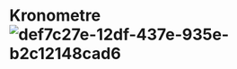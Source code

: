 # Kronometre![def7c27e-12df-437e-935e-b2c12148cad6](https://user-images.githubusercontent.com/126573389/227801444-76d9c8d9-061f-433a-8c96-4cb02434ce8e.JPG)

